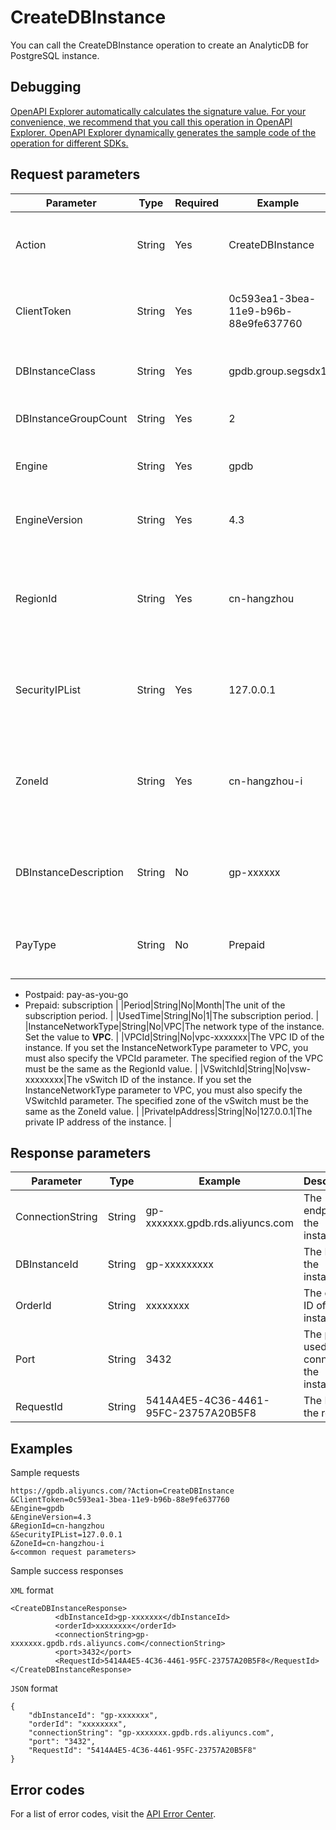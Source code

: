 # CreateDBInstance

You can call the CreateDBInstance operation to create an AnalyticDB for PostgreSQL instance.

## Debugging

[OpenAPI Explorer automatically calculates the signature value. For your convenience, we recommend that you call this operation in OpenAPI Explorer. OpenAPI Explorer dynamically generates the sample code of the operation for different SDKs.](https://api.aliyun.com/#product=gpdb&api=CreateDBInstance&type=RPC&version=2016-05-03)

## Request parameters

|Parameter|Type|Required|Example|Description|
|---------|----|--------|-------|-----------|
|Action|String|Yes|CreateDBInstance|The operation that you want to perform. Set the value to **CreateDBInstance**. |
|ClientToken|String|Yes|0c593ea1-3bea-11e9-b96b-88e9fe637760|The client token that is used to ensure the idempotence of the request. |
|DBInstanceClass|String|Yes|gpdb.group.segsdx1|The instance type. For more information, see [Instance types](~~86942~~). |
|DBInstanceGroupCount|String|Yes|2|The number of compute nodes in the instance. |
|Engine|String|Yes|gpdb|The database engine of the instance. Set the value to gpdb. |
|EngineVersion|String|Yes|4.3|The version of the database engine. Set the value to 4.3. |
|RegionId|String|Yes|cn-hangzhou|The region ID of the instance, such as cn-hangzhou. You can call the DescribeRegions operation to query the most recent region list. |
|SecurityIPList|String|Yes|127.0.0.1|The whitelist of IP addresses that are allowed to access the instance. Default value: `127.0.0.1`. |
|ZoneId|String|Yes|cn-hangzhou-i|The zone ID of the instance, such as cn-hangzhou-d. You can call the DescribeRegions operation to query the most recent zone list. |
|DBInstanceDescription|String|No|gp-xxxxxx|The description of the instance. The description cannot exceed 256 characters in length. |
|PayType|String|No|Prepaid|The billing method of the instance. Default value: Postpaid. Valid values:

 -   Postpaid: pay-as-you-go
-   Prepaid: subscription |
|Period|String|No|Month|The unit of the subscription period. |
|UsedTime|String|No|1|The subscription period. |
|InstanceNetworkType|String|No|VPC|The network type of the instance. Set the value to **VPC**. |
|VPCId|String|No|vpc-xxxxxxx|The VPC ID of the instance. If you set the InstanceNetworkType parameter to VPC, you must also specify the VPCId parameter. The specified region of the VPC must be the same as the RegionId value. |
|VSwitchId|String|No|vsw-xxxxxxxx|The vSwitch ID of the instance. If you set the InstanceNetworkType parameter to VPC, you must also specify the VSwitchId parameter. The specified zone of the vSwitch must be the same as the ZoneId value. |
|PrivateIpAddress|String|No|127.0.0.1|The private IP address of the instance. |

## Response parameters

|Parameter|Type|Example|Description|
|---------|----|-------|-----------|
|ConnectionString|String|gp-xxxxxxx.gpdb.rds.aliyuncs.com|The endpoint of the instance. |
|DBInstanceId|String|gp-xxxxxxxxx|The ID of the instance. |
|OrderId|String|xxxxxxxx|The order ID of the instance. |
|Port|String|3432|The port used to connect to the instance. |
|RequestId|String|5414A4E5-4C36-4461-95FC-23757A20B5F8|The ID of the request. |

## Examples

Sample requests

```
https://gpdb.aliyuncs.com/?Action=CreateDBInstance
&ClientToken=0c593ea1-3bea-11e9-b96b-88e9fe637760
&Engine=gpdb
&EngineVersion=4.3
&RegionId=cn-hangzhou
&SecurityIPList=127.0.0.1
&ZoneId=cn-hangzhou-i
&<common request parameters>
```

Sample success responses

`XML` format

```
<CreateDBInstanceResponse>
          <dbInstanceId>gp-xxxxxxx</dbInstanceId>
          <orderId>xxxxxxxx</orderId>
          <connectionString>gp-xxxxxxx.gpdb.rds.aliyuncs.com</connectionString>
          <port>3432</port>
          <RequestId>5414A4E5-4C36-4461-95FC-23757A20B5F8</RequestId>
</CreateDBInstanceResponse>
```

`JSON` format

```
{
	"dbInstanceId": "gp-xxxxxxx",
	"orderId": "xxxxxxxx",
	"connectionString": "gp-xxxxxxx.gpdb.rds.aliyuncs.com",
	"port": "3432",
	"RequestId": "5414A4E5-4C36-4461-95FC-23757A20B5F8"
}
```

## Error codes

For a list of error codes, visit the [API Error Center](https://error-center.alibabacloud.com/status/product/gpdb).

